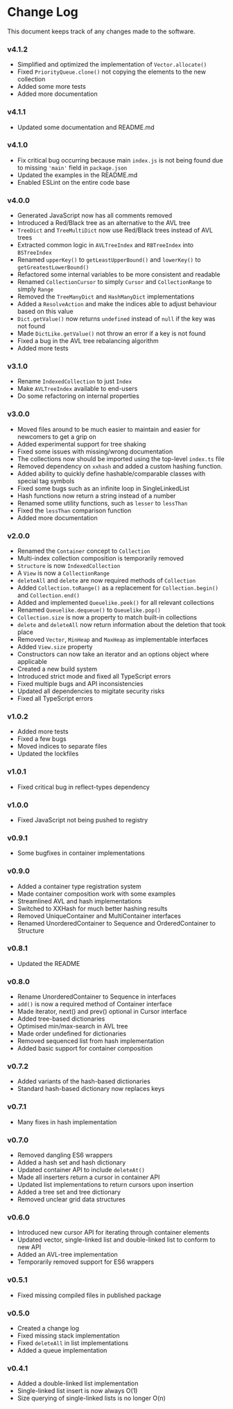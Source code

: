Change Log
==========

This document keeps track of any changes made to the software.

### v4.1.2

 - Simplified and optimized the implementation of `Vector.allocate()`
 - Fixed `PriorityQueue.clone()` not copying the elements to the new collection
 - Added some more tests
 - Added more documentation

### v4.1.1

 - Updated some documentation and README.md

### v4.1.0

 - Fix critical bug occurring because main `index.js` is not being found due to
   missing `'main'` field in `package.json`
 - Updated the examples in the README.md
 - Enabled ESLint on the entire code base

### v4.0.0

 - Generated JavaScript now has all comments removed
 - Introduced a Red/Black tree as an alternative to the AVL tree
 - `TreeDict` and `TreeMultiDict` now use Red/Black trees instead of AVL trees
 - Extracted common logic in `AVLTreeIndex` and `RBTreeIndex` into `BSTreeIndex`
 - Renamed `upperKey()` to `getLeastUpperBound()` and `lowerKey()` to `getGreatestLowerBound()`
 - Refactored some internal variables to be more consistent and readable
 - Renamed `CollectionCursor` to simply `Cursor` and `CollectionRange` to simply `Range`
 - Removed the `TreeManyDict` and `HashManyDict` implementations
 - Added a `ResolveAction` and make the indices able to adjust behaviour based on this value
 - `Dict.getValue()` now returns `undefined` instead of `null` if the key was not found
 - Made `DictLike.getValue()` not throw an error if a key is not found
 - Fixed a bug in the AVL tree rebalancing algorithm 
 - Added more tests

### v3.1.0

 - Rename `IndexedCollection` to just `Index`
 - Make `AVLTreeIndex` available to end-users
 - Do some refactoring on internal properties

### v3.0.0

 - Moved files around to be much easier to maintain and easier for newcomers to
   get a grip on
 - Added experimental support for tree shaking
 - Fixed some issues with missing/wrong documentation
 - The collections now should be imported using the top-level `index.ts` file
 - Removed dependency on `xxhash` and added a custom hashing function.
 - Added ability to quickly define hashable/comparable classes with special tag symbols
 - Fixed some bugs such as an infinite loop in SingleLinkedList
 - Hash functions now return a string instead of a number
 - Renamed some utility functions, such as `lesser` to `lessThan`
 - Fixed the `lessThan` comparison function
 - Added more documentation

### v2.0.0

 - Renamed the `Container` concept to `Collection`
 - Multi-index collection composition is temporarily removed
 - `Structure` is now `IndexedCollection`
 - A `View` is now a `CollectionRange`
 - `deleteAll` and `delete` are now required methods of `Collection`
 - Added `Collection.toRange()` as a replacement for `Collection.begin()` and `Collection.end()`
 - Added and implemented `Queuelike.peek()` for all relevant collections
 - Renamed `Queuelike.dequeue()` to `Queuelike.pop()`
 - `Collection.size` is now a property to match built-in collections
 - `delete` and `deleteAll` now return information about the deletion that took place
 - Removed `Vector`, `MinHeap` and `MaxHeap` as implementable interfaces
 - Added `View.size` property
 - Constructors can now take an iterator and an options object where applicable
 - Created a new build system
 - Introduced strict mode and fixed all TypeScript errors
 - Fixed multiple bugs and API inconsistencies
 - Updated all dependencies to migitate security risks
 - Fixed all TypeScript errors

### v1.0.2

 - Added more tests
 - Fixed a few bugs 
 - Moved indices to separate files
 - Updated the lockfiles

### v1.0.1
 
 - Fixed critical bug in reflect-types dependency

### v1.0.0

 - Fixed JavaScript not being pushed to registry

### v0.9.1

 - Some bugfixes in container implementations

### v0.9.0

 - Added a container type registration system
 - Made container composition work with some examples
 - Streamlined AVL and hash implementations
 - Switched to XXHash for much better hashing results
 - Removed UniqueContainer and MultiContainer interfaces
 - Renamed UnorderedContainer to Sequence and OrderedContainer to Structure
 
### v0.8.1


 - Updated the README

### v0.8.0

 - Rename UnorderedContainer to Sequence in interfaces
 - `add()` is now a required method of Container interface
 - Made iterator, next() and prev() optional in Cursor interface
 - Added tree-based dictionaries
 - Optimised min/max-search in AVL tree
 - Made order undefined for dictionaries
 - Removed sequenced list from hash implementation
 - Added basic support for container composition

### v0.7.2

 - Added variants of the hash-based dictionaries
 - Standard hash-based dictionary now replaces keys

### v0.7.1

 - Many fixes in hash implementation

### v0.7.0
  
 - Removed dangling ES6 wrappers
 - Added a hash set and hash dictionary 
 - Updated container API to include `deleteAt()`
 - Made all inserters return a cursor in container API
 - Updated list implementations to return cursors upon insertion
 - Added a tree set and tree dictionary
 - Removed unclear grid data structures

### v0.6.0

 - Introduced new cursor API for iterating through container elements
 - Updated vector, single-linked list and double-linked list to conform to new API
 - Added an AVL-tree implementation
 - Temporarily removed support for ES6 wrappers

### v0.5.1

 - Fixed missing compiled files in published package

### v0.5.0

 - Created a change log
 - Fixed missing stack implementation
 - Fixed `deleteAll` in list implementations
 - Added a queue implementation

### v0.4.1

 - Added a double-linked list implementation
 - Single-linked list insert is now always O(1)
 - Size querying of single-linked lists is no longer O(n)

